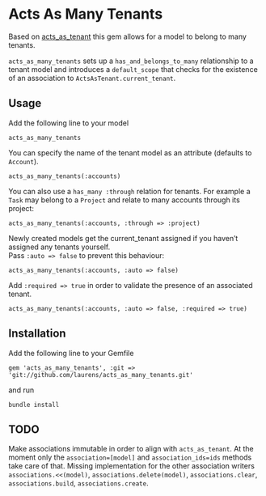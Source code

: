 # Acts As Many Tenants

Based on [acts_as_tenant](http://github.com/ErwinM/acts_as_tenant) this gem allows for a model to belong to many tenants.

`acts_as_many_tenants` sets up a `has_and_belongs_to_many` relationship to a tenant model and introduces a `default_scope` that checks for the existence of an association to `ActsAsTenant.current_tenant`.

## Usage

Add the following line to your model

``acts_as_many_tenants``

You can specify the name of the tenant model as an attribute (defaults to `Account`).

``acts_as_many_tenants(:accounts)``

You can also use a `has_many :through` relation for tenants. 
For example a `Task` may belong to a `Project` and relate to many accounts through its project:

``acts_as_many_tenants(:accounts, :through => :project)``

Newly created models get the current_tenant assigned if you haven’t assigned any tenants yourself.  
Pass `:auto => false` to prevent this behaviour:

``acts_as_many_tenants(:accounts, :auto => false)``

Add `:required => true` in order to validate the presence of an associated tenant.

``acts_as_many_tenants(:accounts, :auto => false, :required => true)``

## Installation

Add the following line to your Gemfile

``gem 'acts_as_many_tenants', :git => 'git://github.com/laurens/acts_as_many_tenants.git'``

and run

``bundle install``

## TODO

Make associations immutable in order to align with `acts_as_tenant`. 
At the moment only the `association=[model]` and `association_ids=ids` methods take care of that. Missing implementation for 
the other association writers `associations.<<(model)`, `associations.delete(model)`, `associations.clear`, `associations.build`, `associations.create`.

